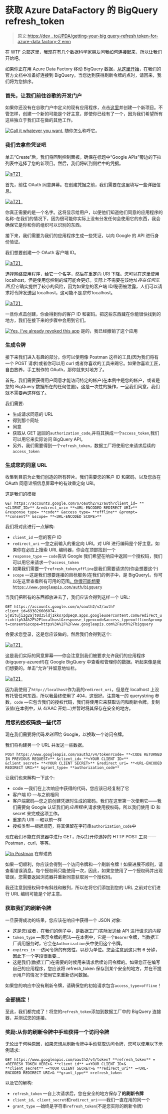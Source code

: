 # 获取 Azure DataFactory 的 BigQuery refresh_token

> 原文:[https://dev . to/JPDA/getting-your-big query-refresh token-for-azure-data factory-2 emn](https://dev.to/jpda/getting-your-bigquery-refreshtoken-for-azure-datafactory-2emn)

在 WTF 总部这里，我现在有几个数据科学家朋友问我如何连接起来，所以让我们开始吧。

如果你正在用 Azure Data Factory 移动 BigQuery 数据，[从这里开始](https://docs.microsoft.com/en-us/azure/data-factory/connector-google-bigquery)，在我们的官方文档中准备好连接到 BigQuery。当您达到获得刷新令牌的点时，请回来，我们将为您排序。

### 首先，让我们前往谷歌的开发门户

如果你还没有在谷歌门户中定义的现有应用程序，点击[这里](https://console.developers.google.com/projectcreate)并创建一个新项目。不管怎样，创建一个新的可能是个好主意，即使你已经有了一个，因为我们希望所有这些独立于我们正在做的其他工作。

[![Call it whatever you want.](../Images/2e13e41e0a598625ea2a1d95ad50c828.png)](https://res.cloudinary.com/practicaldev/image/fetch/s--VPePjX-Q--/c_limit%2Cf_auto%2Cfl_progressive%2Cq_auto%2Cw_880/https://jpda.dev/img/1__AfjOcuB4y8DAr3Zl3Ca6Vw.png) 随你怎么称呼它。

### [](#lets-get-some-credentials)我们去拿些凭证吧

单击“Create”后，我们将回到控制面板。确保在标题中“Google APIs”旁边的下拉列表中选择了您的新项目。然后，我们将转到侧栏中的凭据。

[![a](../Images/1333fecfad45d99e57004e28989c0296.png)T2】](https://res.cloudinary.com/practicaldev/image/fetch/s--TXpRNvsw--/c_limit%2Cf_auto%2Cfl_progressive%2Cq_auto%2Cw_880/https://jpda.dev/img/1%2520__laBaGvNpsQaVg5A__%25207ZGJng.png)

首先，前往 OAuth 同意屏幕。在创建凭据之前，我们需要在这里填写一些详细信息。

[![a](../Images/145f02716dc93c2c64866eb9fd8bfaf9.png)T2】](https://res.cloudinary.com/practicaldev/image/fetch/s---haIBYhI--/c_limit%2Cf_auto%2Cfl_progressive%2Cq_auto%2Cw_880/https://jpda.dev/img/1__lhafqlaUU0368cMVygW6iA.png)

你真正需要的是一个名字。这将显示给用户，以便他们知道他们同意的应用程序的名称-在我们的情况下，因为很可能你实际上没有分发任何会使用它的东西，我会确保它是你和你的组织可以识别的东西。

接下来，我们需要为我们的应用程序生成一些凭证，以向 Google 的 API 进行身份验证。

我们想要创建一个 OAuth 客户端 ID。

[![a](../Images/0d2eca02e5b84ed3bae850f9b9cbf62a.png)T2】](https://res.cloudinary.com/practicaldev/image/fetch/s--ZhGG8N4X--/c_limit%2Cf_auto%2Cfl_progressive%2Cq_auto%2Cw_880/https://jpda.dev/img/1__rMOkqfCjlrIfHiVRKC727w.png)

选择网络应用程序，给它一个名字，然后在重定向 URI 下降。您可以在这里使用 localhost，但是使用您控制的域可能会更好。实际上不需要在该地址*存在任何东西*,但它确实提供了较小的风险，因为如果您的客户端 ID/秘密被泄露，人们可以请求将令牌发送回 localhost，这可能不是*您的* localhost。

[![a](../Images/61314aa6435103a217e3e28ec84e4dd9.png)T2】](https://res.cloudinary.com/practicaldev/image/fetch/s--hM7NXHvN--/c_limit%2Cf_auto%2Cfl_progressive%2Cq_auto%2Cw_880/https://jpda.dev/img/1%2520____%2520djscIdWFd2DFMJnomlxEQ.png)

一旦你点击创建，你会得到你的客户 ID 和密码。把这些东西藏在你能很快找到的地方，我们在接下来的步骤中会用到它们。

[![Yes, I’ve already revoked this app](../Images/976f3b7c4f639dbb18c98cf41f7bfa24.png)](https://res.cloudinary.com/practicaldev/image/fetch/s--xpi52kbO--/c_limit%2Cf_auto%2Cfl_progressive%2Cq_auto%2Cw_880/https://jpda.dev/img/1%2520__pzkmdSlCoVNSX____%2520CFzG8Ew.png) 是的，我已经撤销了这个应用

### [](#generating-tokens)生成令牌

接下来我们进入有趣的部分。你可以使用像 Postman 这样的工具(因为我们将有一个 POST 请求)或者你可以用 curl 或者你喜欢的工具来踢它。如果你喜欢工匠，自由放养，手工制作的 OAuth，那你就来对地方了。

首先，我们需要获得用户同意才能访问特定的帐户(在本例中是您的帐户，或者是您的 BigQuery 数据所在的任何位置)。这是一次性的操作，一旦我们同意，我们就不需要再这样做了。

我们需要:

*   生成请求同意的 URL
*   得到那个网址
*   同意
*   获取从 GET 返回的`authorization_code`,并将其换成一个`access_token`,我们可以用它来实际访问 BigQuery API。
*   另外，我们需要得到一个`refresh_token`，数据工厂将使用它来请求后续的`access_token`

### [](#generating-your-consent-url)生成您的同意 URL

收集到目前为止我们创造的所有碎片。我们需要您的客户 ID 和密码，以及您放在 OAuth 同意详细信息屏幕中的有效重定向 URI。

这是我们的模板

`GET https://accounts.google.com/o/oauth2/v2/auth?client_id= **<CLIENT_ID>** &redirect_uri= **<URL-ENCODED REDIRECT URI>** &response_type= **code** &access_type= **offline** &prompt= **consent** &scope= **<URL-ENCODED SCOPE>**`

我们将对此进行一点解构:

*   `client_id` —您的客户 ID
*   `redirect_uri` —您之前输入的重定向 URI。对 URI 进行编码是个好主意。如果你在必应上搜索 URL 编码器，你会在顶部找到一个
*   `response_type` — `code`告诉 Google 我们希望在响应中返回一个授权码，我们可以用它来请求一个`access_token`
*   如果我们需要一个`refresh_token`,`offline`是我们需要请求的(你会想要这个)
*   `scope` —这是我们想要连接的目标服务(在我们的例子中，是 BigQuery)。你可以在这里查看所有可用的范围[。你很可能想要`https://www.googleapis.com/auth/bigquery`](https://developers.google.com/identity/protocols/googlescopes)

当我们把所有的东西都放进去了，我们应该会得到这样一个 URL:

`GET https://accounts.google.com/o/oauth2/v2/auth?client_id=693826606074-5j8ituji2g2ajt0d35ldj1kks7pdpeq0.apps.googleusercontent.com&redirect_uri=http%3A%2F%2Flocalhost&response_type=code&access_type=offline&prompt=consent&scope=https%3A%2F%2Fwww.googleapis.com%2Fauth%2Fbigquery`

会要求您登录，这是您应该做的。然后我们会得到这个:

[![a](../Images/fac8e31d07fe94d221a74c43553832f4.png)T2】](https://res.cloudinary.com/practicaldev/image/fetch/s--H3QiJfRV--/c_limit%2Cf_auto%2Cfl_progressive%2Cq_auto%2Cw_880/https://jpda.dev/img/1__kKcIt6zkAK9hGN0fKcgisA.png)

这是我们实际的同意屏幕——你会注意到我们被要求允许我们的应用程序(bigquery-azuredf)在 Google BigQuery 中查看和管理你的数据。听起来像是我们想要的。单击“允许”并留意地址栏。

[![a](../Images/a112a5923338ca2fdff7de1e70239f1b.png)T2】](https://res.cloudinary.com/practicaldev/image/fetch/s--hxGM8xGD--/c_limit%2Cf_auto%2Cfl_progressive%2Cq_auto%2Cw_880/https://jpda.dev/img/1%2520__tKQ__%2520K35__SrKj4Fm5mygoxw.png)

因为我使用了`http://localhost`作为我的`redirect_uri`，但是在 localhost 上没有托管任何东西，所以我最终使用了 404，这很好。注意唯一的 querystring 参数，`code` —它包含我们的授权代码，我们将使用它来获取访问和刷新令牌。复制该值(在本例中，从 4/AAC 开始…)并暂时将其保存在安全的地方。

### [](#swap-your-authorizationcode-for-some-tokens)用您的授权码换一些代币

现在我们需要将代码*发送回*给 Google，以换取一个访问令牌。

我们将构建另一个 URL 并发送一些数据。

`POST https://www.googleapis.com/oauth2/v4/token?code= **<CODE RETURNED IN PREVIOUS REQUEST>** &client_id= **<YOUR CLIENT ID>** &client_secret= **<YOUR CLIENT SECRET>** &redirect_uri= **<URL-ENCODED REDIRECT URI>** &grant_type= **authorization_code**`

让我们也来解构一下这个:

*   code —我们在上次响应中获得的代码，您应该已经复制了它
*   客户端 ID —与之前相同
*   客户端密码—您之前创建凭据时生成的密码。我们在这里第一次使用它——我们需要向 Google 认证我们的*应用程序*,请求使用授权码，所以我们使用 ID 和 secret 来完成这项工作。
*   重定向 URI —和以前一样
*   授权类型—根据规范，将其保留在字符串`authorization_code`中

现在我们不能在浏览器中进行 GET，所以打开你选择的 HTTP POST 工具——Postman，curl，等等。

[![In Postman](../Images/8f5874cbb2dce884b3b91b5b8893912c.png)](https://res.cloudinary.com/practicaldev/image/fetch/s--_JRuYIKg--/c_limit%2Cf_auto%2Cfl_progressive%2Cq_auto%2Cw_880/https://jpda.dev/img/1%2520__s__%2520Y2wFNoSS%2520____OloKHVHZ__%2520g.png) 在邮递员

如果一切顺利，你应该会得到一个访问令牌和一个刷新令牌！如果进展不顺利，请查看错误消息。每个授权码只能使用一次，因此，如果您使用了一个授权码并出现错误，您需要返回浏览器并重新同意获取另一个授权码。

我还注意到授权码中有斜线和散列，所以在将它们添加到您的 URL 之前对它们进行 URL 编码可能是个好主意。

### [](#getting-our-refresh-token)获取我们的刷新令牌

一旦获得成功的结果，您应该在响应中获得一个 JSON 对象:

*   这是您(或者，在我们的例子中，是数据工厂)实际发送给 API 进行请求的内容
*   `token_type` —表示令牌的用法—在本例中，它是一个`Bearer`令牌，当数据工厂调用服务时，它会在`Authorization`头中使用这个令牌。
*   `expires_in` —访问令牌的有效性，以秒为单位。您会注意到这只有 6 分钟，因此下一个字段很重要…
*   这是我们(数据工厂)在需要的时候用来请求后续访问令牌的。如果您正在编写自己的应用程序，您应该将 refresh_token 保存到某个安全的地方，并在不提示用户的情况下使用它来重新访问数据。

如果您的响应中没有刷新令牌，请确保您的初始请求包含`access_type=offline`！

### [](#all-done)全部搞定！

至此，我们都完成了！将您的`refresh_token`添加到数据工厂中的 BigQuery 连接器，并测试您的连接。

### [](#bonus-getting-an-access-token-manually-from-your-refresh-token)奖励:从你的刷新令牌中手动获得一个访问令牌

无论出于何种原因，如果您想从刷新令牌中手动获取访问令牌，您可以使用以下示例请求:

`GET https://www.googleapis.com/oauth2/v4/token? **refresh_token** =<REFRESH TOKEN HERE>& **client_id** =<YOUR CLIENT ID>& **client_secret** =<YOUR CLIENT SECRET>& **redirect_uri** =<URL-ENCODED REDIRECT URI>& **grant_type** =refresh_token`

以及它的解构:

*   `refresh_token` —自上次请求后，您在安全的地方保存了**的刷新令牌**
*   `client_id`、`client_secret`和`redirect_uri`——我们一直在用的同一个
*   `grant_type` —始终是字符串`refresh_token`(不是您实际的刷新令牌)